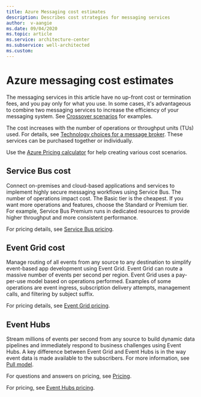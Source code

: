 ```yaml
---
title: Azure Messaging cost estimates
description: Describes cost strategies for messaging services
author:  v-aangie
ms.date: 09/04/2020
ms.topic: article
ms.service: architecture-center
ms.subservice: well-architected
ms.custom: 
---
```


# Azure messaging cost estimates

The messaging services in this article have no up-front cost or termination fees, and you pay only for what you use. In some cases, it's advantageous to combine two messaging services to increase the efficiency of your messaging system. See [Crossover scenarios](https://docs.microsoft.com/azure/architecture/guide/technology-choices/messaging#crossover-scenarios) for examples.

The cost increases with the number of operations or throughput units (TUs) used. For details, see [Technology choices for a message broker](https://docs.microsoft.com/azure/architecture/guide/technology-choices/messaging#technology-choices-for-a-message-broker). These services can be purchased together or individually.

Use the [Azure Pricing calculator](https://azure.microsoft.com/pricing/calculator/) for help creating various cost scenarios.

## Service Bus cost

Connect on-premises and cloud-based applications and services to implement highly secure messaging workflows using Service Bus. The number of operations impact cost. The Basic tier is the cheapest. If you want more operations and features, choose the Standard or Premium tier. For example, Service Bus Premium runs in dedicated resources to provide higher throughput and more consistent performance.

For pricing details, see [Service Bus pricing](https://azure.microsoft.com/pricing/details/service-bus/).

## Event Grid cost

Manage routing of all events from any source to any destination to simplify event-based app development using Event Grid. Event Grid can route a massive number of events per second per region. Event Grid uses a pay-per-use model based on operations performed. Examples of some operations are event ingress, subscription delivery attempts, management calls, and filtering by subject suffix.

For pricing details, see [Event Grid pricing](https://azure.microsoft.com/pricing/details/event-grid/).

## Event Hubs

Stream millions of events per second from any source to build dynamic data pipelines and immediately respond to business challenges using Event Hubs. A key difference between Event Grid and Event Hubs is in the way event data is made available to the subscribers. For more information, see [Pull model](https://docs.microsoft.com/en-us/azure/architecture/guide/technology-choices/messaging#pull-model-1).

For questions and answers on pricing, see [Pricing](https://docs.microsoft.com/azure/event-hubs/event-hubs-faq#pricing).

For pricing, see [Event Hubs pricing](https://azure.microsoft.com/pricing/details/event-hubs/).